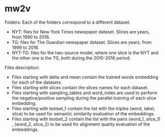 # mw2v

Folders:
Each of the folders correspond to a different dataset. 
* NYT: files for New York Times newspaper dataset. Slices are years, from 1990 to 2016.
* TG: files for The Guardian newspaper dataset. Slices are years, from 1999 to 2016.
* NYT-TG: files for the two-source model, where one slice is the NYT and the other one is the TG, both during the 2010-2016 period.

Files description:
* Files starting with delta and mean contain the trained words embedding for each of the datasets.
* Files starting with slices contain the slices names for each dataset.
* Files starting with sampling_tables and word_index are used to perform the negative/positive sampling during the parallel training of each slice embedding. 
* Files starting with testset_1 contain the list with the triples (word, label, slice) to be used for semantic similarity evaluation of the embeddings. 
* Files starting with testset_2 contain the list with the pairs (word_1, slice_1) , (word_2, slice_2) to be used for alignment quality evaluation of the embeddings. 

